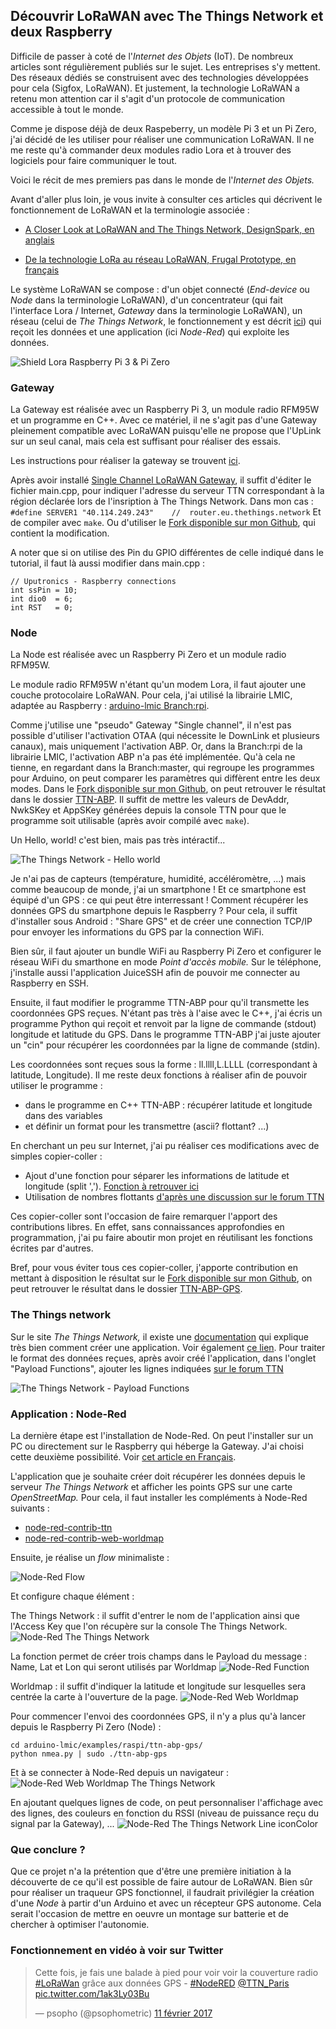 ## Découvrir LoRaWAN avec The Things Network et deux Raspberry

Difficile de passer à coté de l'_Internet des Objets_ (IoT). De nombreux articles sont régulièrement publiés sur le sujet. Les entreprises s'y mettent.
Des réseaux dédiés se construisent avec des technologies développées pour cela (Sigfox, LoRaWAN).
Et justement, la technologie LoRaWAN a retenu mon attention car il s'agit d'un protocole de communication accessible à tout le monde.

Comme je dispose déjà de deux Raspeberry, un modèle Pi 3 et un Pi Zero, j'ai décidé de les utiliser pour réaliser une communication LoRaWAN.
Il ne me reste qu'à commander deux modules radio Lora et à trouver des logiciels pour faire communiquer le tout.

Voici le récit de mes premiers pas dans le monde de l'_Internet des Objets._

Avant d'aller plus loin, je vous invite à consulter ces articles qui décrivent le fonctionnement de LoRaWAN et la terminologie associée :

- [A Closer Look at LoRaWAN and The Things Network, DesignSpark, en anglais](https://www.rs-online.com/designspark/a-closer-look-at-lorawan-and-the-things-network)

- [De la technologie LoRa au réseau LoRaWAN, Frugal Prototype, en français](http://www.frugalprototype.com/technologie-lora-reseau-lorawan/)

Le système LoRaWAN se compose : d'un objet connecté (_End-device_ ou _Node_ dans la terminologie LoRaWAN), d'un concentrateur (qui fait l'interface Lora / Internet, _Gateway_ dans la terminologie LoRaWAN), un réseau (celui de _The Things Network_, le fonctionnement y est décrit [ici](https://www.thethingsnetwork.org/wiki/Backend/Home)) qui reçoit les données et une application (ici _Node-Red_) qui exploite les données.

![Shield Lora Raspberry Pi 3 & Pi Zero](https://psophometric.github.io/decouvrir-ttn-lorawan/LW-shield-lora-raspberry.jpg)

### Gateway

La Gateway est réalisée avec un Raspberry Pi 3, un module radio RFM95W et un programme en C++.
Avec ce matériel, il ne s'agit pas d'une Gateway pleinement compatible avec LoRaWAN puisqu'elle ne propose que l'UpLink sur un seul canal, mais cela est suffisant pour réaliser des essais.

Les instructions pour réaliser la gateway se trouvent [ici](https://www.hackster.io/ChrisSamuelson/lora-raspberry-pi-single-channel-gateway-cheap-d57d36).

Après avoir installé [Single Channel LoRaWAN Gateway](https://github.com/tftelkamp/single_chan_pkt_fwd), il suffit d'éditer le fichier main.cpp, pour indiquer l'adresse du serveur TTN correspondant à la région déclarée lors de l'insription à The Things Network.
Dans mon cas : `#define SERVER1 "40.114.249.243"    //  router.eu.thethings.network`
Et de compiler avec `make`.
Ou d'utiliser le [Fork disponible sur mon Github](https://github.com/psophometric/single_chan_pkt_fwd), qui contient la modification.

A noter que si on utilise des Pin du GPIO différentes de celle indiqué dans le tutorial, il faut là aussi modifier dans main.cpp :
```
// Uputronics - Raspberry connections
int ssPin = 10;
int dio0  = 6;
int RST   = 0;
```

### Node

La Node est réalisée avec un Raspberry Pi Zero et un module radio RFM95W.

Le module radio RFM95W n'étant qu'un modem Lora, il faut ajouter une couche protocolaire LoRaWAN.
Pour cela, j'ai utilisé la librairie LMIC, adaptée au Raspberry : [arduino-lmic Branch:rpi](https://github.com/hallard/arduino-lmic/tree/rpi).

Comme j'utilise une "pseudo" Gateway "Single channel", il n'est pas possible d'utiliser l'activation OTAA (qui nécessite le DownLink et plusieurs canaux), mais uniquement l'activation ABP.
Or, dans la Branch:rpi de la librairie LMIC, l'activation ABP n'a pas été implémentée.
Qu'à cela ne tienne, en regardant dans la Branch:master, qui regroupe les programmes pour Arduino, on peut comparer les paramètres qui diffèrent entre les deux modes.
Dans le [Fork disponible sur mon Github](https://github.com/psophometric/arduino-lmic/tree/rpi/examples/raspi), on peut retrouver le résultat dans le dossier [TTN-ABP](https://github.com/psophometric/arduino-lmic/tree/rpi/examples/raspi/ttn-abp).
Il suffit de mettre les valeurs de DevAddr, NwkSKey et AppSKey générées depuis la console TTN pour que le programme soit utilisable (après avoir compilé avec `make`).

Un Hello, world! c'est bien, mais pas très intéractif...

![The Things Network - Hello world](https://psophometric.github.io/decouvrir-ttn-lorawan/LW-Helloworld_TTN.jpeg)

Je n'ai pas de capteurs (température, humidité, accéléromètre, ...) mais comme beaucoup de monde, j'ai un smartphone !
Et ce smartphone est équipé d'un GPS : ce qui peut être interressant ! Comment récupérer les données GPS du smartphone depuis le Raspberry ?
Pour cela, il suffit d'installer sous Android : "Share GPS" et de créer une connection TCP/IP pour envoyer les informations du GPS par la connection WiFi.

Bien sûr, il faut ajouter un bundle WiFi au Raspberry Pi Zero et configurer le réseau WiFi du smarthone en mode _Point d'accès mobile._
Sur le téléphone, j'installe aussi l'application JuiceSSH afin de pouvoir me connecter au Raspberry en SSH.

Ensuite, il faut modifier le programme TTN-ABP pour qu'il transmette les coordonnées GPS reçues.
N'étant pas très à l'aise avec le C++, j'ai écris un programme Python qui reçoit et renvoit par la ligne de commande (stdout) longitude et latitude du GPS.
Dans le programme TTN-ABP j'ai juste ajouter un "cin" pour récupérer les coordonnées par la ligne de commande (stdin).

Les coordonnées sont reçues sous la forme : ll.llll,L.LLLL (correspondant à latitude, Longitude).
Il me reste deux fonctions à réaliser afin de pouvoir utiliser le programme :
- dans le programme en C++ TTN-ABP : récupérer latitude et longitude dans des variables
- et définir un format pour les transmettre (ascii? flottant? ...)

En cherchant un peu sur Internet, j'ai pu réaliser ces modifications avec de simples copier-coller :
- Ajout d'une fonction pour séparer les informations de latitude et longitude (split ','). [Fonction à retrouver ici](https://www.safaribooksonline.com/library/view/c-cookbook/0596007612/ch04s07.html)
- Utilisation de nombres flottants [d'après une discussion sur le forum TTN](https://www.thethingsnetwork.org/forum/t/best-practices-when-sending-gps-location-data/1242/13)

Ces copier-coller sont l'occasion de faire remarquer l'apport des contributions libres. En effet, sans connaissances approfondies en programmation, j'ai pu faire aboutir mon projet en réutilisant les fonctions écrites par d'autres.

Bref, pour vous éviter tous ces copier-coller, j'apporte contribution en mettant à disposition le résultat sur le [Fork disponible sur mon Github](https://github.com/psophometric/arduino-lmic/tree/rpi/examples/raspi), on peut retrouver le résultat dans le dossier [TTN-ABP-GPS](https://github.com/psophometric/arduino-lmic/tree/rpi/examples/raspi/ttn-abp-gps).


### The Things network
Sur le site _The Things Network,_ il existe une [documentation](https://www.thethingsnetwork.org/docs/) qui explique très bien comment créer une application.
Voir également [ce lien](https://github.com/TheThingsNetwork/workshops).
Pour traiter le format des données reçues, après avoir créé l'application, dans l'onglet "Payload Functions", ajouter les lignes indiquées [sur le forum TTN](https://www.thethingsnetwork.org/forum/t/best-practices-when-sending-gps-location-data/1242/13)

![The Things Network - Payload Functions](https://psophometric.github.io/decouvrir-ttn-lorawan/LW-TTN-PayloadF.png)

### Application : Node-Red
La dernière étape est l'installation de Node-Red.
On peut l'installer sur un PC ou directement sur le Raspberry qui héberge la Gateway. J'ai choisi cette deuxième possibilité.
Voir [cet article en Français](http://www.projetsdiy.fr/node-red-decouverte-sur-raspberry-pi-3-ou-2/).

L'application que je souhaite créer doit récupérer les données depuis le serveur _The Things Network_ et afficher les points GPS sur une carte _OpenStreetMap._
Pour cela, il faut installer les compléments à Node-Red suivants :
- [node-red-contrib-ttn](http://flows.nodered.org/node/node-red-contrib-ttn)
- [node-red-contrib-web-worldmap](http://flows.nodered.org/node/node-red-contrib-web-worldmap)

Ensuite, je réalise un _flow_ minimaliste :

![Node-Red Flow](https://psophometric.github.io/decouvrir-ttn-lorawan/LW-NODERED_Flow.png)

Et configure chaque élément :

The Things Network : il suffit d'entrer le nom de l'application ainsi que l'Access Key que l'on récupère sur la console The Things Network.
![Node-Red The Things Network](https://psophometric.github.io/decouvrir-ttn-lorawan/LW-NODERED_TTN.png)

La fonction permet de créer trois champs dans le Payload du message : Name, Lat et Lon qui seront utilisés par Worldmap
![Node-Red Function](https://psophometric.github.io/decouvrir-ttn-lorawan/LW-NODERED_FunctionPoint.png)

Worldmap : il suffit d'indiquer la latitude et longitude sur lesquelles sera centrée la carte à l'ouverture de la page.
![Node-Red Web Worldmap](https://psophometric.github.io/decouvrir-ttn-lorawan/LW-NODERED_mymap.png)


Pour commencer l'envoi des coordonnées GPS, il n'y a plus qu'à lancer depuis le Raspberry Pi Zero (Node) :
```
cd arduino-lmic/examples/raspi/ttn-abp-gps/
python nmea.py | sudo ./ttn-abp-gps
```

Et à se connecter à Node-Red depuis un navigateur :
![Node-Red Web Worldmap The Things Network](https://psophometric.github.io/decouvrir-ttn-lorawan/LW-TTN-ABP-GPS.jpeg)

En ajoutant quelques lignes de code, on peut personnaliser l'affichage avec des lignes, des couleurs en fonction du RSSI (niveau de puissance reçu du signal par la Gateway), ...
![Node-Red The Things Network Line iconColor](https://psophometric.github.io/decouvrir-ttn-lorawan/LW-NODERED_Line_iconColor.png)

### Que conclure ?

Que ce projet n'a la prétention que d'être une première initiation à la découverte de ce qu'il est possible de faire autour de LoRaWAN. Bien sûr pour réaliser un traqueur GPS fonctionnel, il faudrait privilégier la création d'une _Node_ à partir d'un Arduino et avec un récepteur GPS autonome. Cela serait l'occasion de mettre en oeuvre un montage sur batterie et de chercher à optimiser l'autonomie.

### Fonctionnement en vidéo à voir sur Twitter
<blockquote class="twitter-tweet" data-lang="fr"><p lang="fr" dir="ltr">Cette fois, je fais une balade à pied pour voir voir la couverture radio <a href="https://twitter.com/hashtag/LoRaWan?src=hash">#LoRaWan</a> grâce aux données GPS - <a href="https://twitter.com/hashtag/NodeRED?src=hash">#NodeRED</a> <a href="https://twitter.com/TTN_Paris">@TTN_Paris</a> <a href="https://t.co/1ak3Ly03Bu">pic.twitter.com/1ak3Ly03Bu</a></p>&mdash; psopho (@psophometric) <a href="https://twitter.com/psophometric/status/830459988879503360">11 février 2017</a></blockquote>
<script async src="//platform.twitter.com/widgets.js" charset="utf-8"></script>
